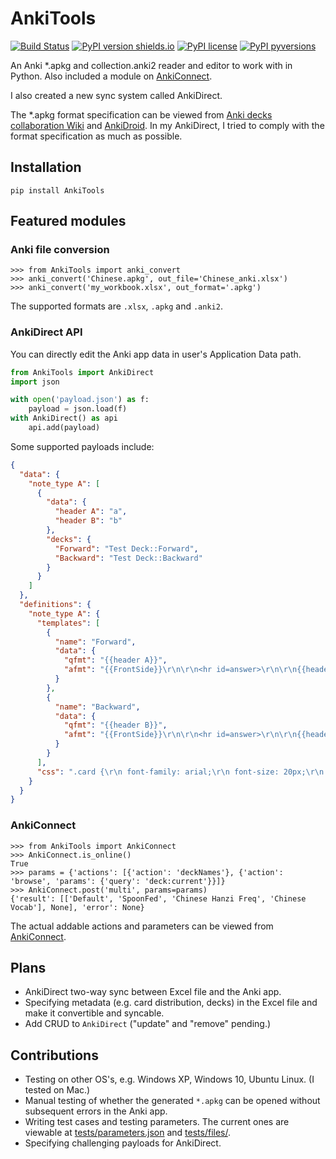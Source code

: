 # AnkiTools

[![Build Status](https://travis-ci.org/patarapolw/AnkiTools.svg?branch=master)](https://travis-ci.org/patarapolw/AnkiTools)
[![PyPI version shields.io](https://img.shields.io/pypi/v/AnkiTools.svg)](https://pypi.python.org/pypi/AnkiTools/)
[![PyPI license](https://img.shields.io/pypi/l/AnkiTools.svg)](https://pypi.python.org/pypi/AnkiTools/)
[![PyPI pyversions](https://img.shields.io/pypi/pyversions/AnkiTools.svg)](https://pypi.python.org/pypi/AnkiTools/)

An Anki *.apkg and collection.anki2 reader and editor to work with in Python. Also included a module on [AnkiConnect](https://github.com/FooSoft/anki-connect).

I also created a new sync system called AnkiDirect.

The \*.apkg format specification can be viewed from [Anki decks collaboration Wiki](http://decks.wikia.com/wiki/Anki_APKG_format_documentation) and [AnkiDroid](https://github.com/ankidroid/Anki-Android/wiki/Database-Structure). In my AnkiDirect, I tried to comply with the format specification as much as possible.

## Installation

```commandline
pip install AnkiTools
```

## Featured modules

### Anki file conversion

```pydocstring
>>> from AnkiTools import anki_convert
>>> anki_convert('Chinese.apkg', out_file='Chinese_anki.xlsx')
>>> anki_convert('my_workbook.xlsx', out_format='.apkg')
```

The supported formats are `.xlsx`, `.apkg` and `.anki2`.

### AnkiDirect API

You can directly edit the Anki app data in user's Application Data path.

```python
from AnkiTools import AnkiDirect
import json

with open('payload.json') as f:
    payload = json.load(f)
with AnkiDirect() as api
    api.add(payload)
```

Some supported payloads include:

```json
{
  "data": {
    "note_type A": [
      {
        "data": {
          "header A": "a",
          "header B": "b"
        },
        "decks": {
          "Forward": "Test Deck::Forward",
          "Backward": "Test Deck::Backward"
        }
      }
    ]
  },
  "definitions": {
    "note_type A": {
      "templates": [
        {
          "name": "Forward",
          "data": {
            "qfmt": "{{header A}}",
            "afmt": "{{FrontSide}}\r\n\r\n<hr id=answer>\r\n\r\n{{header B}}"
          }
        },
        {
          "name": "Backward",
          "data": {
            "qfmt": "{{header B}}",
            "afmt": "{{FrontSide}}\r\n\r\n<hr id=answer>\r\n\r\n{{header A}}"
          }
        }
      ],
      "css": ".card {\r\n font-family: arial;\r\n font-size: 20px;\r\n text-align: center;\r\n color: black;\r\n background-color: white;\r\n}\r\n"
    }
  }
}
```

### AnkiConnect

```pydocstring
>>> from AnkiTools import AnkiConnect
>>> AnkiConnect.is_online()
True
>>> params = {'actions': [{'action': 'deckNames'}, {'action': 'browse', 'params': {'query': 'deck:current'}}]}
>>> AnkiConnect.post('multi', params=params)
{'result': [['Default', 'SpoonFed', 'Chinese Hanzi Freq', 'Chinese Vocab'], None], 'error': None}
```
The actual addable actions and parameters can be viewed from [AnkiConnect](https://foosoft.net/projects/anki-connect/).

## Plans

- AnkiDirect two-way sync between Excel file and the Anki app.
- Specifying metadata (e.g. card distribution, decks) in the Excel file and make it convertible and syncable.
- Add CRUD to `AnkiDirect` ("update" and "remove" pending.)

## Contributions

- Testing on other OS's, e.g. Windows XP, Windows 10, Ubuntu Linux. (I tested on Mac.)
- Manual testing of whether the generated `*.apkg` can be opened without subsequent errors in the Anki app.
- Writing test cases and testing parameters. The current ones are viewable at [tests/parameters.json](https://github.com/patarapolw/AnkiTools/blob/master/tests/parameters.json) and [tests/files/](https://github.com/patarapolw/AnkiTools/tree/master/tests/files).
- Specifying challenging payloads for AnkiDirect.
